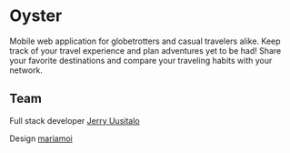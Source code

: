 # Oyster

Mobile web application for globetrotters and casual travelers alike. Keep track of your travel experience and plan adventures yet to be had! Share your favorite destinations and compare your traveling habits with your network. 

## Team

Full stack developer [Jerry Uusitalo](https://www.linkedin.com/in/jerry-uusitalo-383a02127)

Design [mariamoi](https://fi.linkedin.com/in/mariamoi)